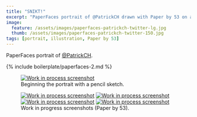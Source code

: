 ```yaml
---
title: "SNIKT!"
excerpt: "PaperFaces portrait of @PatrickCH drawn with Paper by 53 on an iPad."
image: 
  feature: /assets/images/paperfaces-patrickch-twitter-lg.jpg
  thumb: /assets/images/paperfaces-patrickch-twitter-150.jpg
tags: [portrait, illustration, Paper by 53]
---
```


PaperFaces portrait of <a href="http://twitter.com/PatrickCH">@PatrickCH</a>.

{% include boilerplate/paperfaces-2.md %}

<figure>
	<a href="{{ site.url }}/assets/images/paperfaces-patrickch-process-1-lg.jpg"><img src="{{ site.url }}/assets/images/paperfaces-patrickch-process-1-750.jpg" alt="Work in process screenshot"></a>
	<figcaption>Beginning the portrait with a pencil sketch.</figcaption>
</figure>

<figure class="half">
	<a href="{{ site.url }}/assets/images/paperfaces-patrickch-process-2-lg.jpg"><img src="{{ site.url }}/assets/images/paperfaces-patrickch-process-2-600.jpg" alt="Work in process screenshot"></a>
	<a href="{{ site.url }}/assets/images/paperfaces-patrickch-process-3-lg.jpg"><img src="{{ site.url }}/assets/images/paperfaces-patrickch-process-3-600.jpg" alt="Work in process screenshot"></a>
	<a href="{{ site.url }}/assets/images/paperfaces-patrickch-process-4-lg.jpg"><img src="{{ site.url }}/assets/images/paperfaces-patrickch-process-4-600.jpg" alt="Work in process screenshot"></a>
	<a href="{{ site.url }}/assets/images/paperfaces-patrickch-process-5-lg.jpg"><img src="{{ site.url }}/assets/images/paperfaces-patrickch-process-5-600.jpg" alt="Work in process screenshot"></a>
	<figcaption>Work in progress screenshots (Paper by 53).</figcaption>
</figure>